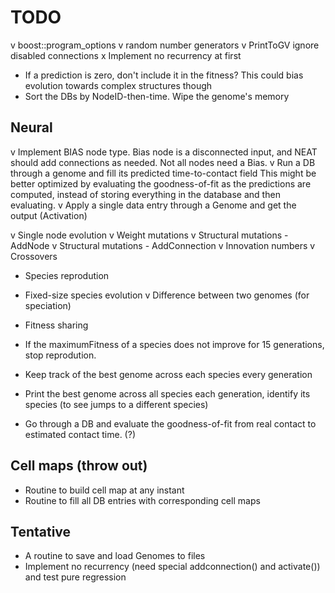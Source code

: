 TODO
====

v boost::program_options
v random number generators
v PrintToGV ignore disabled connections
x Implement no recurrency at first
- If a prediction is zero, don't include it in the fitness?
  This could bias evolution towards complex structures though
- Sort the DBs by NodeID-then-time. Wipe the genome's memory 

Neural
------
v Implement BIAS node type. Bias node is a disconnected input, and NEAT should add connections as needed.
   Not all nodes need a Bias. 
v Run a DB through a genome and fill its predicted time-to-contact field
   This might be better optimized by evaluating the goodness-of-fit as the predictions are computed,
   instead of storing everything in the database and then evaluating.
v Apply a single data entry through a Genome and get the output (Activation)

v Single node evolution
v Weight mutations
v Structural mutations - AddNode
v Structural mutations - AddConnection
v Innovation numbers
v Crossovers
- Species reprodution
- Fixed-size species evolution
v Difference between two genomes (for speciation)
- Fitness sharing
- If the maximumFitness of a species does not improve for 15 generations, stop reprodution.

- Keep track of the best genome across each species every generation
- Print the best genome across all species each generation, identify its species (to see jumps to a different species)

- Go through a DB and evaluate the goodness-of-fit from real contact to estimated contact time. (?)


Cell maps (throw out)
---------
- Routine to build cell map at any instant
- Routine to fill all DB entries with corresponding cell maps

Tentative
---------
- A routine to save and load Genomes to files
- Implement no recurrency (need special addconnection() and activate()) and test pure regression